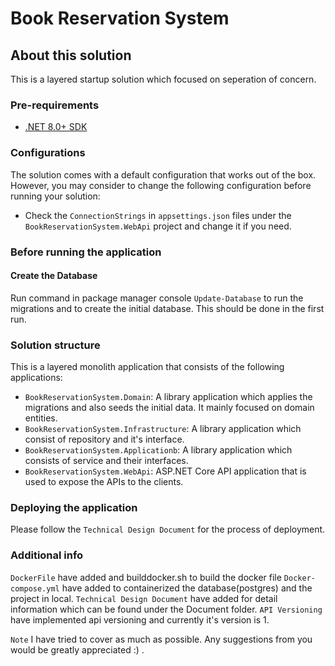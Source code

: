 ﻿# Book Reservation System

## About this solution

This is a layered startup solution which focused on seperation of concern.

### Pre-requirements

- [.NET 8.0+ SDK](https://dotnet.microsoft.com/download/dotnet)

### Configurations

The solution comes with a default configuration that works out of the box. However, you may consider to change the following configuration before running your solution:

- Check the `ConnectionStrings` in `appsettings.json` files under the `BookReservationSystem.WebApi` project and change it if you need.

### Before running the application

#### Create the Database

Run command in package manager console `Update-Database` to run the migrations and to create the initial database. This should be done in the first run.

### Solution structure

This is a layered monolith application that consists of the following applications:

- `BookReservationSystem.Domain`: A library application which applies the migrations and also seeds the initial data. It mainly focused on domain entities.
- `BookReservationSystem.Infrastructure`: A library application which consist of repository and it's interface.
- `BookReservationSystem.Applicationb`: A library application which consists of service and their interfaces.
- `BookReservationSystem.WebApi`: ASP.NET Core API application that is used to expose the APIs to the clients.

### Deploying the application

Please follow the `Technical Design Document` for the process of deployment.

### Additional info

`DockerFile` have added and builddocker.sh to build the docker file
`Docker-compose.yml` have added to containerized the database(postgres) and the project in local.
`Technical Design Document` have added for detail information which can be found under the Document folder.
`API Versioning` have implemented api versioning and currently it's version is 1.

`Note` I have tried to cover as much as possible. Any suggestions from you would be greatly appreciated :) .
